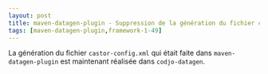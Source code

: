 ```yaml
---
layout: post
title: maven-datagen-plugin - Suppression de la génération du fichier castor-config.xml
tags: [maven-datagen-plugin,framework-1-49]
---
```

La génération du fichier ```castor-config.xml``` qui était faite dans ```maven-datagen-plugin``` est maintenant réalisée dans ```codjo-datagen```.